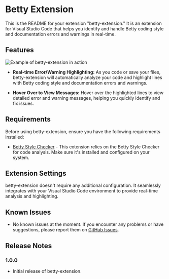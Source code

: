 # Betty Extension

This is the README for your extension "betty-extension." It is an extension for Visual Studio Code that helps you identify and handle Betty coding style and documentation errors and warnings in real-time.

## Features

![Example of betty-extension in action](https://i.imgur.com/8ZL4UEB.gif)

- **Real-time Error/Warning Highlighting:** As you code or save your files, betty-extension will automatically analyze your code and highlight lines with Betty coding style and documentation errors and warnings.

- **Hover Over to View Messages:** Hover over the highlighted lines to view detailed error and warning messages, helping you quickly identify and fix issues.

## Requirements

Before using betty-extension, ensure you have the following requirements installed:

- [Betty Style Checker](https://github.com/alx-tools/Betty) - This extension relies on the Betty Style Checker for code analysis. Make sure it's installed and configured on your system.

## Extension Settings

betty-extension doesn't require any additional configuration. It seamlessly integrates with your Visual Studio Code environment to provide real-time analysis and highlighting.

## Known Issues

- No known issues at the moment. If you encounter any problems or have suggestions, please report them on [GitHub Issues](https://github.com/moufidayoub/betty-extension/issues).

## Release Notes

### 1.0.0

- Initial release of betty-extension.
